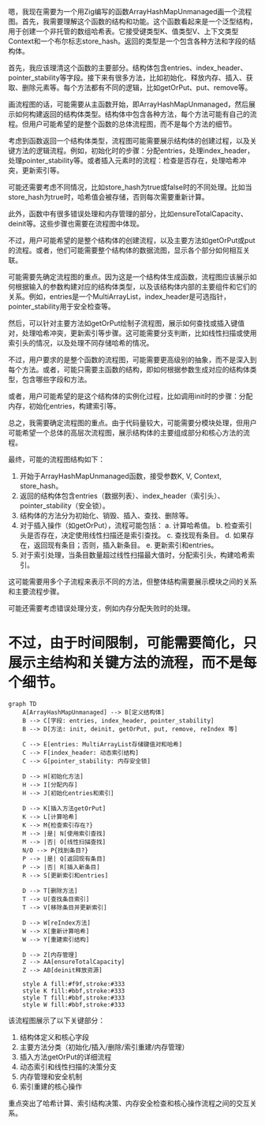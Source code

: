 嗯，我现在需要为一个用Zig编写的函数ArrayHashMapUnmanaged画一个流程图。首先，我需要理解这个函数的结构和功能。这个函数看起来是一个泛型结构，用于创建一个非托管的数组哈希表。它接受键类型K、值类型V、上下文类型Context和一个布尔标志store_hash。返回的类型是一个包含各种方法和字段的结构体。

首先，我应该理清这个函数的主要部分。结构体包含entries、index_header、pointer_stability等字段。接下来有很多方法，比如初始化、释放内存、插入、获取、删除元素等。每个方法都有不同的逻辑，比如getOrPut、put、remove等。

画流程图的话，可能需要从主函数开始，即ArrayHashMapUnmanaged，然后展示如何构建返回的结构体类型。结构体中包含各种方法，每个方法可能有自己的流程。但用户可能希望的是整个函数的总体流程图，而不是每个方法的细节。

考虑到函数返回一个结构体类型，流程图可能需要展示结构体的创建过程，以及关键方法的逻辑流程。例如，初始化时的步骤：分配entries，处理index_header，处理pointer_stability等。或者插入元素时的流程：检查是否存在，处理哈希冲突，更新索引等。

可能还需要考虑不同情况，比如store_hash为true或false时的不同处理。比如当store_hash为true时，哈希值会被存储，否则每次需要重新计算。

此外，函数中有很多错误处理和内存管理的部分，比如ensureTotalCapacity、deinit等。这些步骤也需要在流程图中体现。

不过，用户可能希望的是整个结构体的创建流程，以及主要方法如getOrPut或put的流程。或者，他们可能需要整个结构体的数据流图，显示各个部分如何相互关联。

可能需要先确定流程图的重点。因为这是一个结构体生成函数，流程图应该展示如何根据输入的参数构建对应的结构体类型，以及该结构体内部的主要组件和它们的关系。例如，entries是一个MultiArrayList，index_header是可选指针，pointer_stability用于安全检查等。

然后，可以针对主要方法如getOrPut绘制子流程图，展示如何查找或插入键值对，处理哈希冲突，更新索引等步骤。这可能需要分支判断，比如线性扫描或使用索引头的情况，以及处理不同存储哈希的情况。

不过，用户要求的是整个函数的流程图，可能需要更高级别的抽象，而不是深入到每个方法。或者，可能只需要主函数的结构，即如何根据参数生成对应的结构体类型，包含哪些字段和方法。

或者，用户可能希望的是这个结构体的实例化过程，比如调用init时的步骤：分配内存，初始化entries，构建索引等。

总之，我需要确定流程图的重点。由于代码量较大，可能需要分模块处理，但用户可能希望一个总体的高层次流程图，展示结构体的主要组成部分和核心方法的流程。

最终，可能的流程图结构如下：

1. 开始于ArrayHashMapUnmanaged函数，接受参数K, V, Context, store_hash。
2. 返回的结构体包含entries（数据列表）、index_header（索引头）、pointer_stability（安全锁）。
3. 结构体的方法分为初始化、销毁、插入、查找、删除等。
4. 对于插入操作（如getOrPut），流程可能包括：
   a. 计算哈希值。
   b. 检查索引头是否存在，决定使用线性扫描还是索引查找。
   c. 查找现有条目。
   d. 如果存在，返回现有条目；否则，插入新条目。
   e. 更新索引和entries。
5. 对于索引处理，当条目数量超过线性扫描最大值时，分配索引头，构建哈希索引。

这可能需要用多个子流程来表示不同的方法，但整体结构需要展示模块之间的关系和主要流程步骤。

可能还需要考虑错误处理分支，例如内存分配失败时的处理。

不过，由于时间限制，可能需要简化，只展示主结构和关键方法的流程，而不是每个细节。
================================================
```mermaid
graph TD
    A[ArrayHashMapUnmanaged] --> B[定义结构体]
    B --> C[字段: entries, index_header, pointer_stability]
    B --> D[方法: init, deinit, getOrPut, put, remove, reIndex 等]
    
    C --> E[entries: MultiArrayList存储键值对和哈希]
    C --> F[index_header: 动态索引结构]
    C --> G[pointer_stability: 内存安全锁]
    
    D --> H[初始化方法]
    H --> I[分配内存]
    H --> J[初始化entries和索引]
    
    D --> K[插入方法getOrPut]
    K --> L[计算哈希]
    K --> M{检查索引存在?}
    M --> |是| N[使用索引查找]
    M --> |否| O[线性扫描查找]
    N/O --> P{找到条目?}
    P --> |是| Q[返回现有条目]
    P --> |否| R[插入新条目]
    R --> S[更新索引和entries]
    
    D --> T[删除方法]
    T --> U[查找条目索引]
    T --> V[移除条目并更新索引]
    
    D --> W[reIndex方法]
    W --> X[重新计算哈希]
    W --> Y[重建索引结构]
    
    D --> Z[内存管理]
    Z --> AA[ensureTotalCapacity]
    Z --> AB[deinit释放资源]
    
    style A fill:#f9f,stroke:#333
    style K fill:#bbf,stroke:#333
    style T fill:#bbf,stroke:#333
    style W fill:#bbf,stroke:#333
``` 

该流程图展示了以下关键部分：
1. 结构体定义和核心字段
2. 主要方法分类（初始化/插入/删除/索引重建/内存管理）
3. 插入方法getOrPut的详细流程
4. 动态索引和线性扫描的决策分支
5. 内存管理和安全机制
6. 索引重建的核心操作

重点突出了哈希计算、索引结构决策、内存安全检查和核心操作流程之间的交互关系。